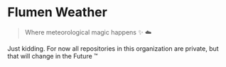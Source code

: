 # Flumen Weather

> Where meteorological magic happens :sparkles: :cloud:

Just kidding. For now all repositories in this organization are private, but that will change in the Future :tm:
